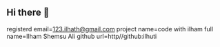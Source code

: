 ## Hi there 👋
registerd email=123.ilhath@gmail.com
project name=code with ilham
full name=Ilham Shemsu Ali
github url=http//github:ilhuti
<!--
**ilhuti/ilhuti** is a ✨ _special_ ✨ repository because its `README.md` (this file) appears on your GitHub profile.

Here are some ideas to get you started:

- 🔭 I’m currently working on ...
- 🌱 I’m currently learning ...
- 👯 I’m looking to collaborate on ...
- 🤔 I’m looking for help with ...
- 💬 Ask me about ...
- 📫 How to reach me: ...
- 😄 Pronouns: ...
- ⚡ Fun fact: ...
-->
